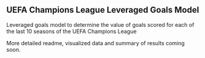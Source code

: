 ## UEFA Champions League Leveraged Goals Model
Leveraged goals model to determine the value of goals scored for each of the last 10 seasons of the UEFA Champions League

More detailed readme, visualized data and summary of results coming soon.
